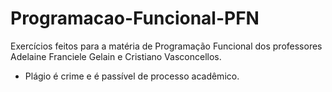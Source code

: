 # Programacao-Funcional-PFN
Exercícios feitos para a matéria de Programação Funcional dos professores Adelaine Franciele Gelain e Cristiano Vasconcellos.

- Plágio é crime e é passível de processo acadêmico.
